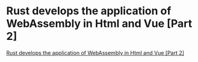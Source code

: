 # Rust develops the application of WebAssembly in Html and Vue [Part 2]
[Rust develops the application of WebAssembly in Html and Vue [Part 2]](https://aiwithcloud.com/2022/09/19/rust_develops_the_application_of_webassembly_in_html_and_vue_part_2/)